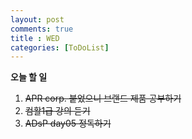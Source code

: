 ```yaml
---
layout: post
comments: true
title : WED
categories: [ToDoList]
---
```


**오늘 할 일**

  1. ~~APR corp. 붙었으니 브랜드 제품 공부하기~~
  2. ~~컴활1급 강의 듣기~~
  3. ~~ADsP day05 정독하기~~
